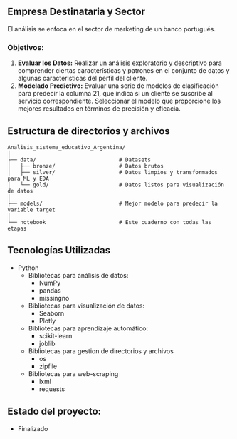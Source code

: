 ## **Empresa Destinataria y Sector**

El análisis se enfoca en el sector de marketing de un banco portugués.

### **Objetivos:**

1. **Evaluar los Datos:** Realizar un análisis exploratorio y descriptivo para comprender ciertas características y patrones en el conjunto de datos y algunas caracteristicas del perfil del cliente.
2. **Modelado Predictivo:** Evaluar una serie de modelos de clasificación para predecir la columna 21, que indica si un cliente se suscribe al servicio correspondiente. Seleccionar el modelo que proporcione los mejores resultados en términos de precisión y eficacia.

## Estructura de directorios y archivos

    Analisis_sistema_educativo_Argentina/
    │
    ├── data/                          # Datasets
    │   ├── bronze/                    # Datos brutos
    │   ├── silver/                    # Datos limpios y transformados para ML y EDA
    │   └── gold/                      # Datos listos para visualización de datos
    │
    ├── models/                        # Mejor modelo para predecir la variable target
    │
    └── notebook                       # Este cuaderno con todas las etapas

## Tecnologías Utilizadas
- Python
  - Bibliotecas para análisis de datos:
    - NumPy
    - pandas
    - missingno
  -	Bibliotecas para visualización de datos:
    -	Seaborn
    - Plotly
  -	Bibliotecas para aprendizaje automático:
    -	scikit-learn
    - joblib
  - Bibliotecas para gestion de directorios y archivos
    - os
    - zipfile
  - Bibliotecas para web-scraping
    - lxml
    - requests

## Estado del proyecto:
- Finalizado 